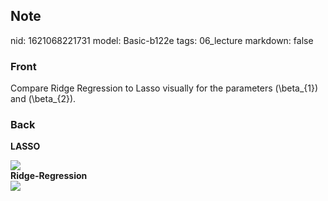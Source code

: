 ## Note
nid: 1621068221731
model: Basic-b122e
tags: 06_lecture
markdown: false

### Front
Compare Ridge Regression to Lasso visually for the parameters \(\beta_{1}\) and \(\beta_{2}\).

### Back
<b>LASSO</b>
<div><img src=
"paste-7386e411d647e6c222733dada1af3b45c0649c5c.jpg"></div>
<div>
  <b>Ridge-Regression</b>
  <div><img src=
  "paste-0109096f1c048b787ec01c4c0b2c342db8d07d1f.jpg"></div>
</div>
